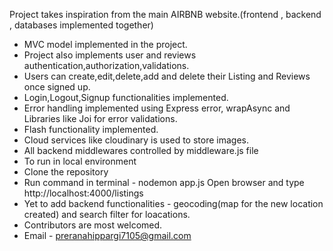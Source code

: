 Project takes inspiration from the main AIRBNB website.(frontend , backend , databases implemented together) 
- MVC model implemented in the project. 
- Project also implements user and reviews authentication,authorization,validations.
- Users can create,edit,delete,add and delete their Listing and Reviews once signed up. 
- Login,Logout,Signup functionalities implemented.
- Error handling implemented using Express error, wrapAsync and Libraries like Joi for error validations.
- Flash functionality implemented.
- Cloud services like cloudinary is used to store images.
- All backend middlewares controlled by middleware.js file
- To run in local environment
- Clone the repository
- Run command in terminal - nodemon app.js
  Open browser and type http://localhost:4000/listings
- Yet to add backend functionalities - geocoding(map for the new location created) and search filter for loacations.
- Contributors are most welcomed.
- Email - preranahippargi7105@gmail.com
